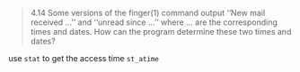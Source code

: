 
> 4.14 Some versions of the finger(1) command output ‘‘New mail received ...’’ and ‘‘unread since ...’’ where ... are the corresponding times and dates. How can the program determine these two times and dates?

use `stat` to get the access time `st_atime`
